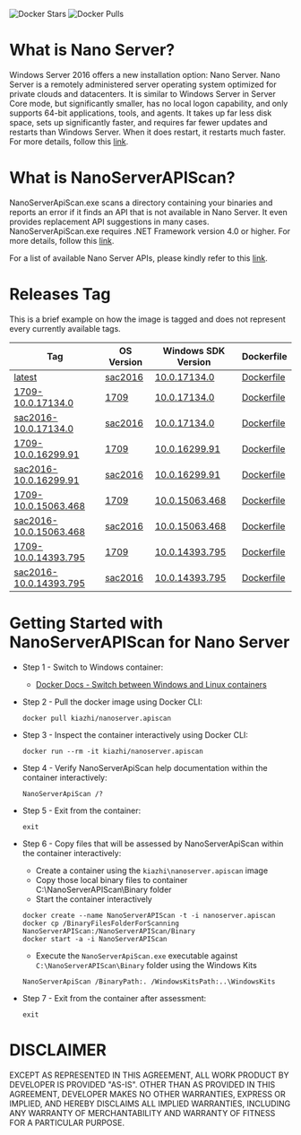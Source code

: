 <!-- Docker Hub Stars and Pulls Counter -->
![Docker Stars](https://img.shields.io/docker/stars/kiazhi/nanoserver.apiscan.svg) ![Docker Pulls](https://img.shields.io/docker/pulls/kiazhi/nanoserver.apiscan.svg)
<!-- Docker Hub Stars and Pulls Counter -->

# What is Nano Server?

Windows Server 2016 offers a new installation option: Nano Server. Nano Server is a remotely administered server operating system optimized for private clouds and datacenters. It is similar to Windows Server in Server Core mode, but significantly smaller, has no local logon capability, and only supports 64-bit applications, tools, and agents. It takes up far less disk space, sets up significantly faster, and requires far fewer updates and restarts than Windows Server. When it does restart, it restarts much faster. For more details, follow this [link](https://docs.microsoft.com/en-us/windows-server/get-started/getting-started-with-nano-server).

# What is NanoServerAPIScan?

NanoServerApiScan.exe scans a directory containing your binaries and reports an error if it finds an API that is not available in Nano Server. It even provides replacement API suggestions in many cases. NanoServerApiScan.exe requires .NET Framework version 4.0 or higher. For more details, follow this [link](https://blogs.technet.microsoft.com/nanoserver/2016/04/27/nanoserverapiscan-exe-updated-for-tp5/).

For a list of available Nano Server APIs, please kindly refer to this [link](https://msdn.microsoft.com/en-us/library/mt588480(v=vs.85).aspx).

# Releases Tag

This is a brief example on how the image is tagged and does not represent every currently available tags.

| Tag | OS Version | Windows SDK Version | Dockerfile |
| -- | -- | -- | -- |
| [latest](https://hub.docker.com/r/kiazhi/nanoserver.apiscan/tags/) | [sac2016](https://hub.docker.com/r/microsoft/windowsservercore/tags/) | [10.0.17134.0](https://developer.microsoft.com/en-us/windows/downloads/sdk-archive) | [Dockerfile](https://github.com/kiazhi/Windows-Containers/tree/master/dockerfiles/nanoserver/apiscan/sac2016-10.0.17134.0/Dockerfile) |
| [1709-10.0.17134.0](https://hub.docker.com/r/kiazhi/nanoserver.apiscan/tags/) | [1709](https://hub.docker.com/r/microsoft/windowsservercore/tags/) | [10.0.17134.0](https://developer.microsoft.com/en-us/windows/downloads/sdk-archive) | [Dockerfile](https://github.com/kiazhi/Windows-Containers/tree/master/dockerfiles/nanoserver/apiscan/1709-10.0.17134.0/Dockerfile) |
| [sac2016-10.0.17134.0](https://hub.docker.com/r/kiazhi/nanoserver.apiscan/tags/) | [sac2016](https://hub.docker.com/r/microsoft/windowsservercore/tags/) | [10.0.17134.0](https://developer.microsoft.com/en-us/windows/downloads/sdk-archive) | [Dockerfile](https://github.com/kiazhi/Windows-Containers/tree/master/dockerfiles/nanoserver/apiscan/sac2016-10.0.17134.0/Dockerfile) |
| [1709-10.0.16299.91](https://hub.docker.com/r/kiazhi/nanoserver.apiscan/tags/) | [1709](https://hub.docker.com/r/microsoft/windowsservercore/tags/) | [10.0.16299.91](https://developer.microsoft.com/en-us/windows/downloads/sdk-archive) | [Dockerfile](https://github.com/kiazhi/Windows-Containers/tree/master/dockerfiles/nanoserver/apiscan/1709-10.0.16299.91/Dockerfile) |
| [sac2016-10.0.16299.91](https://hub.docker.com/r/kiazhi/nanoserver.apiscan/tags/) | [sac2016](https://hub.docker.com/r/microsoft/windowsservercore/tags/) | [10.0.16299.91](https://developer.microsoft.com/en-us/windows/downloads/sdk-archive) | [Dockerfile](https://github.com/kiazhi/Windows-Containers/tree/master/dockerfiles/nanoserver/apiscan/sac2016-10.0.16299.91/Dockerfile) |
| [1709-10.0.15063.468](https://hub.docker.com/r/kiazhi/nanoserver.apiscan/tags/) | [1709](https://hub.docker.com/r/microsoft/windowsservercore/tags/) | [10.0.15063.468](https://developer.microsoft.com/en-us/windows/downloads/sdk-archive) | [Dockerfile](https://github.com/kiazhi/Windows-Containers/tree/master/dockerfiles/nanoserver/apiscan/1709-10.0.15063.468/Dockerfile) |
| [sac2016-10.0.15063.468](https://hub.docker.com/r/kiazhi/nanoserver.apiscan/tags/) | [sac2016](https://hub.docker.com/r/microsoft/windowsservercore/tags/) | [10.0.15063.468](https://developer.microsoft.com/en-us/windows/downloads/sdk-archive) | [Dockerfile](https://github.com/kiazhi/Windows-Containers/tree/master/dockerfiles/nanoserver/apiscan/sac2016-10.0.15063.468/Dockerfile) |
| [1709-10.0.14393.795](https://hub.docker.com/r/kiazhi/nanoserver.apiscan/tags/) | [1709](https://hub.docker.com/r/microsoft/windowsservercore/tags/) | [10.0.14393.795](https://developer.microsoft.com/en-us/windows/downloads/sdk-archive) | [Dockerfile](https://github.com/kiazhi/Windows-Containers/tree/master/dockerfiles/nanoserver/apiscan/1709-10.0.14393.795/Dockerfile) |
| [sac2016-10.0.14393.795](https://hub.docker.com/r/kiazhi/nanoserver.apiscan/tags/) | [sac2016](https://hub.docker.com/r/microsoft/windowsservercore/tags/) | [10.0.14393.795](https://developer.microsoft.com/en-us/windows/downloads/sdk-archive) | [Dockerfile](https://github.com/kiazhi/Windows-Containers/tree/master/dockerfiles/nanoserver/apiscan/sac2016-10.0.14393.795/Dockerfile) |


# Getting Started with NanoServerAPIScan for Nano Server

- Step 1 - Switch to Windows container:
    - [Docker Docs - Switch between Windows and Linux containers](https://docs.docker.com/docker-for-windows/#switch-between-windows-and-linux-containers)


- Step 2 - Pull the docker image using Docker CLI:

    ```shell
    docker pull kiazhi/nanoserver.apiscan
    ```


- Step 3 - Inspect the container interactively using Docker CLI:

    ```shell
    docker run --rm -it kiazhi/nanoserver.apiscan
    ```


- Step 4 - Verify NanoServerApiScan help documentation within the container interactively:

    ```shell
    NanoServerApiScan /?
    ```


- Step 5 - Exit from the container:

    ```shell
    exit
    
    ```

- Step 6 - Copy files that will be assessed by NanoServerApiScan within the container interactively:

    - Create a container using the `kiazhi\nanoserver.apiscan` image
    - Copy those local binary files to container C:\NanoServerAPIScan\Binary folder
    - Start the container interactively

    ```shell
    docker create --name NanoServerAPIScan -t -i nanoserver.apiscan
    docker cp /BinaryFilesFolderForScanning NanoServerAPIScan:/NanoServerAPIScan/Binary
    docker start -a -i NanoServerAPIScan

    ```
    
    - Execute the `NanoServerApiScan.exe` executable against 
    `C:\NanoServerAPIScan\Binary` folder using the Windows Kits

    ```shell
    NanoServerApiScan /BinaryPath:. /WindowsKitsPath:..\WindowsKits
    ```


- Step 7 - Exit from the container after assessment:

    ```shell
    exit
    ```


# DISCLAIMER

EXCEPT AS REPRESENTED IN THIS AGREEMENT, ALL WORK PRODUCT BY DEVELOPER IS PROVIDED "AS-IS". OTHER THAN AS PROVIDED IN THIS AGREEMENT, DEVELOPER MAKES NO OTHER WARRANTIES, EXPRESS OR IMPLIED, AND HEREBY DISCLAIMS ALL IMPLIED WARRANTIES, INCLUDING ANY WARRANTY OF MERCHANTABILITY AND WARRANTY OF FITNESS FOR A PARTICULAR PURPOSE.
